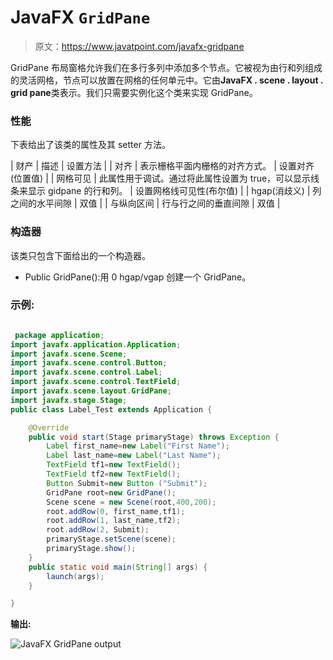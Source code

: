 # JavaFX `GridPane`

> 原文：<https://www.javatpoint.com/javafx-gridpane>

GridPane 布局窗格允许我们在多行多列中添加多个节点。它被视为由行和列组成的灵活网格，节点可以放置在网格的任何单元中。它由**JavaFX . scene . layout . grid pane**类表示。我们只需要实例化这个类来实现 GridPane。

### 性能

下表给出了该类的属性及其 setter 方法。

| 财产 | 描述 | 设置方法 |
| 对齐 | 表示栅格平面内栅格的对齐方式。 | 设置对齐(位置值) |
| 网格可见 | 此属性用于调试。通过将此属性设置为 true，可以显示线条来显示 gidpane 的行和列。 | 设置网格线可见性(布尔值) |
| hgap(消歧义) | 列之间的水平间隙 | 双值 |
| 与纵向区间 | 行与行之间的垂直间隙 | 双值 |

### 构造器

该类只包含下面给出的一个构造器。

*   Public GridPane():用 0 hgap/vgap 创建一个 GridPane。

### 示例:

```java

 package application;
import javafx.application.Application;
import javafx.scene.Scene;
import javafx.scene.control.Button;
import javafx.scene.control.Label;
import javafx.scene.control.TextField;
import javafx.scene.layout.GridPane;
import javafx.stage.Stage;
public class Label_Test extends Application {

	@Override
	public void start(Stage primaryStage) throws Exception {
		Label first_name=new Label("First Name");
		Label last_name=new Label("Last Name");
		TextField tf1=new TextField();
		TextField tf2=new TextField();
		Button Submit=new Button ("Submit"); 
		GridPane root=new GridPane();
		Scene scene = new Scene(root,400,200);
		root.addRow(0, first_name,tf1);
		root.addRow(1, last_name,tf2);
		root.addRow(2, Submit);
		primaryStage.setScene(scene);
		primaryStage.show();
	}
	public static void main(String[] args) {
		launch(args);
	}

}

```

**输出:**

![JavaFX GridPane output](../img/87499b854d6ad6bdfe28b72779bea184.png)